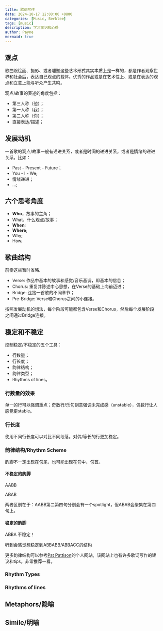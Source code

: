 ```yaml
---
title: 歌词写作
date: 2024-10-17 12:00:00 +0800
categories: [Music, Berklee]
tags: [music]      
description: 学习笔记和心得
author: Payne
mermaid: true
---
```



## 观点

歌曲跟绘画、摄影、或者雕塑这些艺术形式其实本质上是一样的，都是作者观察世界和社会后，表达自己观点的载体。优秀的作品或是在艺术性上、或是在表达的观点和立意上能与听众产生共鸣。

观点/故事的表述的角度包括：
- 第三人称（他）；
- 第一人称（我）；
- 第二人称（你）；
- 直接表达/描述；

## 发展动机

一首歌的观点/故事一般有递进关系，或者是时间的递进关系，或者是情绪的递进关系，比如：

- Past - Present - Future；
- You - I - We;
- 情绪递进；
- ...;

## 六个思考角度

- **Who**，故事的主角；
- What，什么观点/故事；
- **When**;
- **Where**;
- Why;
- How.

## 歌曲结构

前奏这些暂时省略.

- Verse: 作品中基本的故事和感觉/音乐基调，即基本的信息；
- Chorus: 重复并陈述中心思想，在Verse的基础上向前迈进；
- Bridge: 连接一首歌的不同章节；
- Pre-Bridge: Verse和Chorus之间的小连接。

按照发展动机的想法，每个阶段可能都包含Verse和Chorus，然后每个发展阶段之间通过Bridge连接。

## 稳定和不稳定

控制稳定/不稳定的五个工具： 
- 行数量；
- 行长度；
- 韵律结构；
- 韵律类型；
- Rhythms of lines。

### 行数量的效果

单一的行可以强调重点；奇数行/乐句刻意强调未完成感（unstable），偶数行让人感觉更stable。

### 行长度

使用不同行长度可以对比不同段落。对偶/等长的行更加稳定。

### 韵律结构/Rhythm Scheme

韵脚不一定出现在句尾，也可能出现在句中，句首。

#### 不稳定的韵脚

AABB

ABAB

两者区别在于：AABB第二第四句分别会有一个spotlight，但ABAB会聚集在第四句上。

#### 稳定的韵脚

ABBA 不稳定！

听到会感觉想稳定到ABBABB/ABBACC的结构

更多韵律结构可以参考[Pat Pattison](https://www.patpattison.com/)的个人网站，该网站上也有许多歌词写作的建议和tips，非常推荐一看。

### Rhythm Types

### Rhythms of lines

## Metaphors/隐喻

## Simile/明喻





